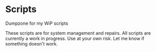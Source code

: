 # Scripts
Dumpzone for my WiP scripts


These scripts are for system management and repairs. All scripts are currently a work in progress. Use at your own risk. Let me know if something doesn't work.
